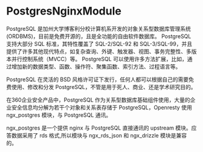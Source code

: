 # PostgresNginxModule

PostgreSQL 是加州大学博客利分校计算机系开发的对象关系型数据库管理系统(ORDBMS)，目前是免费开源的，且是全功能的自由软件数据库。
PostgreSQL 支持大部分 SQL 标准，其特性覆盖了 SQL-2/SQL-92 和 SQL-3/SQL-99，并且提供了许多其他现代特点，如复杂查询、外键、触发器、视图、事务完整性、多版本并行控制系统（MVCC）等。
PostgreSQL 可以使用许多方法扩展，比如，通过增加新的数据类型、函数、操作符、聚集函数、索引方法、过程语言等。

PostgreSQL 在灵活的 BSD 风格许可证下发行，任何人都可以根据自己的需要免费使用、修改和分发 PostgreSQL，不管是用于死人、商业、还是学术研究目的。


在360企业安全产品中，PostgreSQL 作为关系型数据库基础组件使用，大量的企业安全信息均分解为若干个对象和关系表存储于 PostgreSQL，Openresty 使用 ngx_postgres 模块，与 PostgreSQL 通讯。

ngx\_postgres 是一个提供 nginx 与 PostgreSQL 直接通讯的 upstream 模块。应答数据采用了 rds 格式,所以模块与 ngx\_rds\_json 和 ngx\_drizzle 模块是兼容的。

